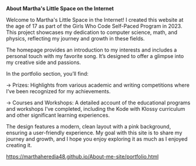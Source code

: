 **About Martha's Little Space on the Internet**


Welcome to Martha's Little Space in the Internet! I created this website at the age of 17 as part of the Girls Who Code Self-Paced Program in 2023. This project showcases my dedication to computer science, math, and physics, reflecting my journey and growth in these fields.

The homepage provides an introduction to my interests and includes a personal touch with my favorite song. It’s designed to offer a glimpse into my creative side and passions.

In the portfolio section, you’ll find:


-> Prizes: Highlights from various academic and writing competitions where I’ve been recognized for my achievements.


-> Courses and Workshops: A detailed account of the educational programs and workshops I’ve completed, including the Kode with Klossy curriculum and other significant learning experiences.

The design features a modern, clean layout with a pink background, ensuring a user-friendly experience. My goal with this site is to share my journey and growth, and I hope you enjoy exploring it as much as I enjoyed creating it.


https://marthaheredia48.github.io/About-me-site/portfolio.html

